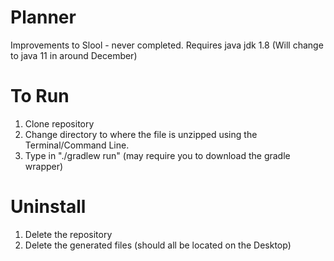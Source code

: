 # Planner
Improvements to Slool - never completed.
Requires java jdk 1.8 (Will change to java 11 in around December)

# To Run  
1. Clone repository
2. Change directory to where the file is unzipped using the Terminal/Command Line.  
3. Type in "./gradlew run" (may require you to download the gradle wrapper)  

# Uninstall
1. Delete the repository
2. Delete the generated files (should all be located on the Desktop)
